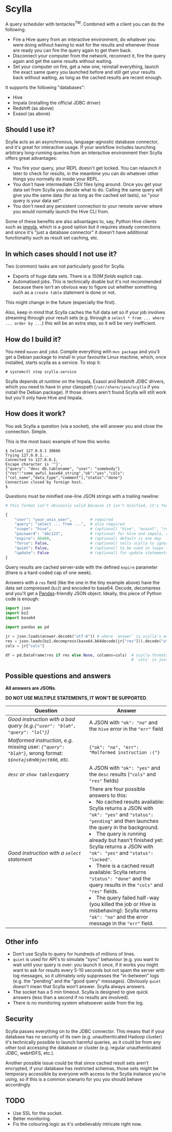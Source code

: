 Scylla
======

A query scheduler with tentacles<sup>TM</sup>. Combined with a client you can do the following.

* Fire a Hive query from an interactive environment, do whatever you were doing without having to wait for the results
and whenever those are ready you can fire the query again to get them back.
* Disconnect your computer from the network, reconnect it, fire the query again and get the same results without waiting.
* Set your computer on fire, get a new one, reinstall everything, launch the exact same query you launched before
and still get your results back without waiting, as long as the cached results are recent enough.

It supports the following "databases":

* Hive
* Impala (installing the official JDBC driver)
* Redshift (as above)
* Exasol (as above)

Should I use it?
----------------

Scylla acts as an asynchronous, language-agnostic database connector, and it's great for interactive usage. If your
workflow includes launching arbitrary long-running queries from an interactive environment then Scylla offers great
advantages:

* You fire your query, your REPL doesn't get locked. You can relaunch it later to check for results, in the meantime
you can do whatever other things you normally do inside your REPL.
* You don't have intermediate CSV files lying around. Once you get your data set from Scylla you decide what to do.
Calling the same query will give you the same data (for as long as the cached set lasts), so "your query is your data
set".
* You don't need any persistent connection to your remote server where you would normally launch the Hive CLI from.

Some of these benefits are also advantages to, say, Python Hive clients such as
[impyla](https://github.com/cloudera/impyla), which is a good option but it requires steady connections and since
it's "just a database connector" it doesn't have additional functionality such as result set caching, etc.

In which cases should I not use it?
-----------------------------------

Two (common) tasks are not particularly good for Scylla.

* Exports of huge data sets. There is a *150M fields* explicit cap.
* Automatised jobs. This is technically doable but it's not recommended because there isn't an obvious way to figure
out whether something such as a `create table` statement is done or not.

This might change in the future (especially the first).

Also, keep in mind that Scylla caches the full data set so if your job involves streaming through your result sets
(e.g. through a `select * from ... where ... order by ...`) this will be an extra step, so it will be very inefficient.

How do I build it?
------------------

You need `maven` and `jdk8`. Compile everything with `mvn package` and you'll get a Debian package to install in your
favourite Linux machine, which, once installed, starts scylla as a service. To stop it:

`# systemctl stop scylla.service`

Scylla depends *at runtime* on the Impala, Exasol and Redshift JDBC drivers, which you need to have in your classpath
(`/usr/share/java/scylla` if you install the Debian package). If those drivers aren't found Scylla will
still work but you'll only have Hive and Impala.

How does it work?
-----------------

You ask Scylla a question (via a socket), she will answer you and close the connection. Simple.

This is the most basic example of how this works:

```
$ telnet 127.0.0.1 30666
Trying 127.0.0.1...
Connected to 127.0.0.1.
Escape character is '^]'.
{"query": "desc db.tablename", "user": "somebody"}
{"res":"some_awful_base64_string","ok":"yes","cols":["col_name","data_type","comment"],"status":"done"}
Connection closed by foreign host.
$
```

Questions must be minified one-line JSON strings with a trailing newline:

```python
# this format isn't obviously valid because it isn't minified, it's for educational purposes only.

{
    "user": "your_unix_user",        # required
    "query": "select ... from ...",  # also required
    "scope": "hive",                 # (optional) "hive", "exasol", "redshift" or "impala" (default is "hive")
    "password": "abc123",            # (optional for hive and impala, required for exasol and redshift): won't be stored anywhere
    "expire": 86400,                 # (optional) default is one day
    "force": False,                  # (optional) tells scylla to ignore cached results: default is false
    "quiet": False,                  # (optional) to be used in loops to simulate synchronous querying: default is false
    "update": False                  # (optional) for update statements, if true queries won't return data sets; default is false
}
```

Query results are cached server-side with the defined `expire` parameter (there is a hard-coded cap of one week).

Answers with a `res` field (like the one in the tiny example above) have the data set compressed (`bz2`) and encoded to
base64. Decode, decompress and you'll get a [Pandas](http://pandas.pydata.org/)-friendly JSON object. Ideally, this
piece of Python code is enough:

```python
import json
import bz2
import base64

import pandas as pd

jr = json.loads(answer.decode("utf-8")) # where `answer` is scylla's answer straight from a socket (a byte string)
res = json.loads(bz2.decompress(base64.b64decode(jr["res"])).decode("utf-8"))
cols = jr["cols"]

df = pd.DataFrame(res if res else None, columns=cols)  # scylla formats `res` so that pandas can already grab it.
                                                       # `cols` is just a formality to have the columns pre-ordered.
```

Possible questions and answers
------------------------------

**All answers are JSONs**.

**DO NOT USE MULTIPLE STATEMENTS, IT WON'T BE SUPPORTED**.

|Question|Answer|
|---|---|
|*Good instruction with a bad query (e.g.`{"user": "blah", "query": "lol"}`)*|A JSON with `"ok": "no"` and the `hive` error in the `"err"` field|
|*Malformed instruction, e.g.* missing user: *`{"query": "blah"}`,* wrong format: *`$$notajs0n0bject666`, etc.*|`{"ok": "no", "err": "Malformed instruction :("}`|
|*`desc` or `show tables`query*|A JSON with `"ok": "yes"` and the `desc` results (`"cols"` and `"res"` fields)|
|*Good instruction with a `select` statement*|There are four possible answers to this:<li>No cached results available: Scylla returns a JSON with `"ok": "yes"` and `"status": "pending"` and then launches the query in the background.<li>The query is running already but hasn't finished yet: Scylla returns a JSON with `"ok": "yes"` and `"status": "locked"`.<li>There is a cached result available: Scylla returns `"status": "done"` and the query results in the `"cols"` and `"res"` fields.<li>The query failed half-way (you killed the job or Hive is misbehaving): Scylla returns `"ok": "no"` and the error message in the `"err"` field.|

Other info
----------

* Don't use Scylla to query for hundreds of millions of lines.
* `quiet` is used for API's to simulate "sync" behaviour (e.g. you want to wait until your query is over: you launch
it once, if it works you might want to ask for results every 5-10 seconds but not spam the server with log messages,
so it ultimately only suppresses the "in-between" logs (e.g. the "pending" and the "good query" messages). Obviously
`quiet` doesn't mean that Scylla won't answer. Scylla always answers.
* The socket has a 5 min timeout. Scylla is designed to give quick answers (less than a second if no results are
involved).
* There is no monitoring system whatsoever aside from the log.

Security
--------

Scylla passes everything on to the JDBC connector. This means that if your database has no security of its own (e.g.
unauthenticated Hadoop cluster) it's technically possible to launch harmful queries, as it could be from any other tool
accessing the database or cluster (e.g. regular unauthenticated JDBC, webHDFS, etc.).

Another possible issue could be that since cached result sets aren't encrypted, if your database has restricted
schemas, those sets might be temporary accessible by everyone with access to the Scylla instance you're using, so if
this is a common scenario for you you should behave accordingly.

TODO
----

* Use SSL for the socket.
* Better monitoring.
* Fix the colouring logic as it's unbelievably intricate right now.